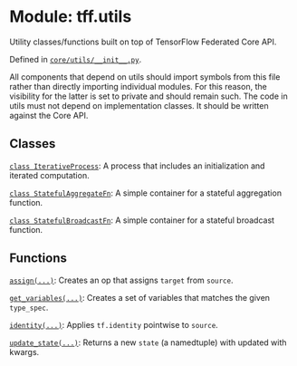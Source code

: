 <div itemscope itemtype="http://developers.google.com/ReferenceObject">
<meta itemprop="name" content="tff.utils" />
<meta itemprop="path" content="Stable" />
</div>

# Module: tff.utils

Utility classes/functions built on top of TensorFlow Federated Core API.

Defined in
[`core/utils/__init__.py`](http://github.com/tensorflow/federated/tree/master/tensorflow_federated/python/core/utils/__init__.py).

<!-- Placeholder for "Used in" -->

All components that depend on utils should import symbols from this file rather
than directly importing individual modules. For this reason, the visibility for
the latter is set to private and should remain such. The code in utils must not
depend on implementation classes. It should be written against the Core API.

## Classes

[`class IterativeProcess`](../tff/utils/IterativeProcess.md): A process that
includes an initialization and iterated computation.

[`class StatefulAggregateFn`](../tff/utils/StatefulAggregateFn.md): A simple
container for a stateful aggregation function.

[`class StatefulBroadcastFn`](../tff/utils/StatefulBroadcastFn.md): A simple
container for a stateful broadcast function.

## Functions

[`assign(...)`](../tff/utils/assign.md): Creates an op that assigns `target`
from `source`.

[`get_variables(...)`](../tff/utils/get_variables.md): Creates a set of
variables that matches the given `type_spec`.

[`identity(...)`](../tff/utils/identity.md): Applies `tf.identity` pointwise to
`source`.

[`update_state(...)`](../tff/utils/update_state.md): Returns a new `state` (a
namedtuple) with updated with kwargs.
